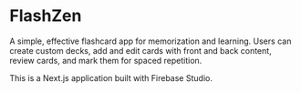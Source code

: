 # FlashZen

A simple, effective flashcard app for memorization and learning. Users can create custom decks, add and edit cards with front and back content, review cards, and mark them for spaced repetition.

This is a Next.js application built with Firebase Studio.
